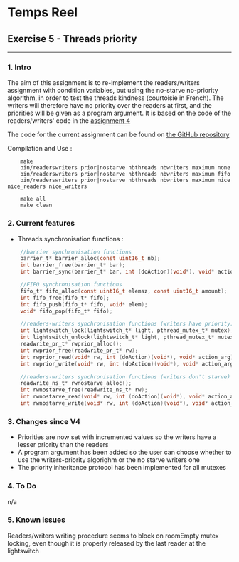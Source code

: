 # Temps Reel
## Exercise 5 - Threads priority
---
### 1. Intro
The aim of this assignment is to re-implement the readers/writers assignment with condition variables, but using the no-starve no-priority algorithm,
in order to test the threads kindness (courtoisie in French).
The writers will therefore have no priority over the readers at first, and the priorities will be given as a program argument.
It is based on the code of the readers/writers' code in the  [assignment 4](https://github.com/gilleshenrard/ITLG_temps-reel/tree/assignment4) 

The code for the current assignment can be found on [the GitHub repository](https://github.com/gilleshenrard/ITLG_temps-reel/tree/assignment5)

Compilation and Use :
```shell
    make
    bin/readerswriters prior|nostarve nbthreads nbwriters maximum none
    bin/readerswriters prior|nostarve nbthreads nbwriters maximum fifo
    bin/readerswriters prior|nostarve nbthreads nbwriters maximum nice nice_readers nice_writers

    make all
    make clean
```

### 2. Current features
* Threads synchronisation functions :
```C
    //barrier synchronisation functions
    barrier_t* barrier_alloc(const uint16_t nb);
    int barrier_free(barrier_t* bar);
    int barrier_sync(barrier_t* bar, int (doAction)(void*), void* action_arg);

    //FIFO synchronisation functions
    fifo_t* fifo_alloc(const uint16_t elemsz, const uint16_t amount);
    int fifo_free(fifo_t* fifo);
    int fifo_push(fifo_t* fifo, void* elem);
    void* fifo_pop(fifo_t* fifo);

    //readers-writers synchronisation functions (writers have priority)
    int lightswitch_lock(lightswitch_t* light, pthread_mutex_t* mutex);
    int lightswitch_unlock(lightswitch_t* light, pthread_mutex_t* mutex);
    readwrite_pr_t* rwprior_alloc();
    int rwprior_free(readwrite_pr_t* rw);
    int rwprior_read(void* rw, int (doAction)(void*), void* action_arg);
    int rwprior_write(void* rw, int (doAction)(void*), void* action_arg);

    //readers-writers synchronisation functions (writers don't starve)
    readwrite_ns_t* rwnostarve_alloc();
    int rwnostarve_free(readwrite_ns_t* rw);
    int rwnostarve_read(void* rw, int (doAction)(void*), void* action_arg);
    int rwnostarve_write(void* rw, int (doAction)(void*), void* action_arg);
```

### 3. Changes since V4
* Priorities are now set with incremented values so the writers have a lesser
priority than the readers
* A program argument has been added so the user can choose whether to use the
writers-priority algorighm or the no starve writers one
* The priority inheritance protocol has been implemented for all mutexes

### 4. To Do
n/a

### 5. Known issues
Readers/writers writing procedure seems to block on roomEmpty mutex locking,
even though it is properly released by the last reader at the lightswitch